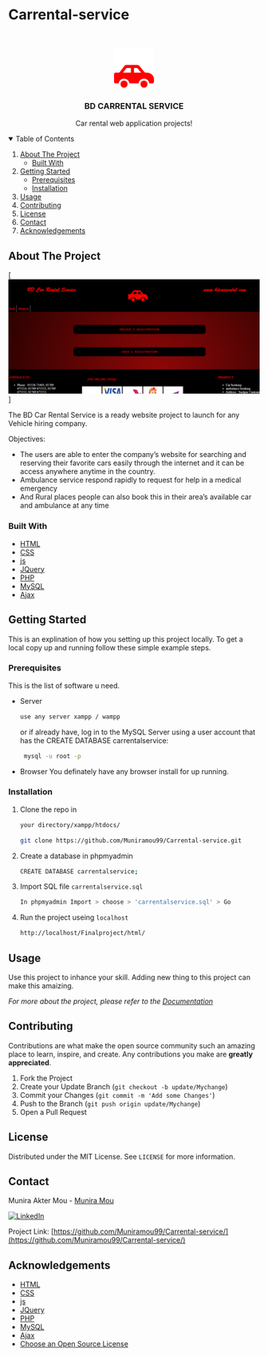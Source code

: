 # Carrental-service

<!--
*** Hi I'm Munira Akter Mou.
*** Thanks for checking out this Project. If you have a suggestion
*** that would make this better, please fork the repo and create a pull request
*** Thanks again! :D
-->



<br />
<p align="center">
  <a href="https://github.com/Muniramou99/Carrental-service/">
    <img src="./logo1.png" alt="Logo" width="80" height="80">
  </a>

  <h3 align="center"color="#FFD700">BD CARRENTAL SERVICE</h3>

  <p align="center"color="#FFD700">
    Car rental web application projects!
  </p>
</p>

<details open="open">
  <summary>Table of Contents</summary>
  <ol>
    <li>
      <a href="#about-the-project">About The Project</a>
      <ul>
        <li><a href="#built-with">Built With</a></li>
      </ul>
    </li>
    <li>
      <a href="#getting-started">Getting Started</a>
      <ul>
        <li><a href="#prerequisites">Prerequisites</a></li>
        <li><a href="#installation">Installation</a></li>
      </ul>
    </li>
    <li><a href="#usage">Usage</a></li>   
    <li><a href="#contributing">Contributing</a></li>
    <li><a href="#license">License</a></li>
    <li><a href="#contact">Contact</a></li>
    <li><a href="#acknowledgements">Acknowledgements</a></li>
  </ol>
</details>


## About The Project

[![website-screenshot]]

The BD Car Rental Service is a ready website project to launch for any Vehicle hiring company.

Objectives:

 * The users are able to enter the company’s website for searching and reserving their favorite cars easily through
   the internet and it can be access anywhere anytime in the country. 
 * Ambulance service respond rapidly to request for help in a medical emergency 
 * And Rural places people can also book this in their area’s  available car and ambulance at any time


### Built With


* [HTML](https://www.w3schools.com/html/)
* [CSS](https://www.w3schools.com/css/)
* [js](https://www.w3schools.com/js/)
* [JQuery](https://jquery.com)
* [PHP](https://www.w3schools.com/php/)
* [MySQL](https://mysqltutorial.org)
* [Ajax](https://www.w3schools.com/xml/ajax_intro.asp)



## Getting Started

This is an explination of how you setting up this project locally.
To get a local copy up and running follow these simple example steps.

### Prerequisites

This is the list of software u need.
* Server
  ```sh
  use any server xampp / wampp
  ```
  or if already have, log in to the MySQL Server using a user account that has the CREATE DATABASE carrentalservice:
  ```sh
   mysql -u root -p
   ```
* Browser
  You definately have any browser install for up running.

### Installation

1. Clone the repo in
   ```sh
   your directory/xampp/htdocs/
   ```
   ```sh
   git clone https://github.com/Muniramou99/Carrental-service.git
   ```
2. Create a database in phpmyadmin
   ```sh
   CREATE DATABASE carrentalservice;
   ```
3. Import SQL file `carrentalservice.sql`
   ```sh
   In phpmyadmin Import > choose > 'carrentalservice.sql' > Go
   ```
4. Run the project useing `localhost`
   ```sh
   http://localhost/Finalproject/html/
   ```


## Usage

Use this project to inhance your skill. Adding new thing to this project can make this amaizing.

_For more about the project, please refer to the [Documentation](projectreport.pdf)_


## Contributing

Contributions are what make the open source community such an amazing place to learn, inspire, and create. Any contributions you make are **greatly appreciated**.

1. Fork the Project
2. Create your Update Branch (`git checkout -b update/Mychange`)
3. Commit your Changes (`git commit -m 'Add some Changes'`)
4. Push to the Branch (`git push origin update/Mychange`)
5. Open a Pull Request


## License

Distributed under the MIT License. See `LICENSE` for more information.

## Contact

Munira Akter Mou - [Munira Mou](https://www.linkedin.com/in/munira-mou-89a75319b/) 

[![LinkedIn][linkedin-shield]][linkedin-url]

Project Link: [https://github.com/Muniramou99/Carrental-service/](https://github.com/Muniramou99/Carrental-service/)




## Acknowledgements
* [HTML](https://www.w3schools.com/html/)
* [CSS](https://www.w3schools.com/css/)
* [js](https://www.w3schools.com/js/)
* [JQuery](https://jquery.com)
* [PHP](https://www.w3schools.com/php/)
* [MySQL](https://mysqltutorial.org)
* [Ajax](https://www.w3schools.com/xml/ajax_intro.asp)
* [Choose an Open Source License](https://choosealicense.com)




[linkedin-shield]: https://img.shields.io/badge/-LinkedIn-black.svg?style=for-the-badge&logo=linkedin&colorB=555
[linkedin-url]: https://www.linkedin.com/in/munira-mou-89a75319b/
[website-screenshot]: indexpage.png
